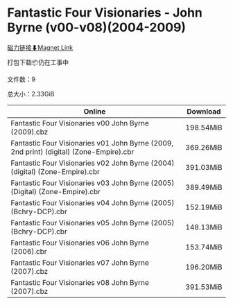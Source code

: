 # Fantastic Four Visionaries - John Byrne (v00-v08)(2004-2009)

[磁力链接⬇Magnet Link](magnet:?xt=urn:btih:40e992170ffcec38e5a44ccb1d9c2a7a08652d31&dn=Fantastic%20Four%20Visionaries%20-%20John%20Byrne%20%28v00-v08%29%282004-2009%29)

打包下载📦仍在工事中

文件数：9

总大小：2.33GiB

Online | Download
--- | ---
Fantastic Four Visionaries v00 John Byrne (2009).cbz | 198.54MiB
Fantastic Four Visionaries v01 John Byrne (2009, 2nd print) (digital) (Zone-Empire).cbr | 369.26MiB
Fantastic Four Visionaries v02 John Byrne (2004) (digital) (Zone-Empire).cbr | 391.03MiB
Fantastic Four Visionaries v03 John Byrne (2005) (Digital) (Zone-Empire).cbr | 389.49MiB
Fantastic Four Visionaries v04 John Byrne (2005) (Bchry-DCP).cbr | 152.19MiB
Fantastic Four Visionaries v05 John Byrne (2005) (Bchry-DCP).cbr | 148.13MiB
Fantastic Four Visionaries v06 John Byrne (2006).cbr | 153.74MiB
Fantastic Four Visionaries v07 John Byrne (2007).cbz | 196.20MiB
Fantastic Four Visionaries v08 John Byrne (2007).cbz | 391.53MiB
